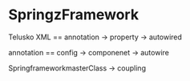 # SpringzFramework
Telusko
XML ==  annotation -> property -> autowired

annotation == config -> componenet -> autowire

SpringframeworkmasterClass -> coupling


